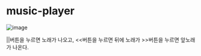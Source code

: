 # music-player
![image](https://github.com/jung-chaewon/music-player/assets/131144717/091d437e-4265-42a2-9f25-2176984d188b)

||버튼을 누르면 노래가 나오고, <<버튼을 누르면 뒤에 노래가 >>버튼을 누르면 앞노래가 나온다.

